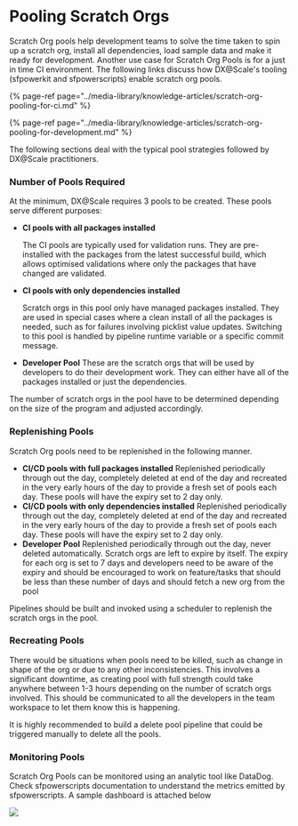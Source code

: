 # Pooling Scratch Orgs

Scratch Org pools help development teams to solve the time taken to spin up a scratch org, install all dependencies, load sample data and make it ready for development.  Another use case for Scratch Org Pools is for a just in time CI environment. The following links discuss how DX@Scale's tooling \(sfpowerkit and sfpowerscripts\) enable scratch org pools.

{% page-ref page="../media-library/knowledge-articles/scratch-org-pooling-for-ci.md" %}

{% page-ref page="../media-library/knowledge-articles/scratch-org-pooling-for-development.md" %}

The following sections deal with the typical pool strategies followed by DX@Scale practitioners.

### Number of Pools Required

At the minimum, DX@Scale requires 3 pools to be created. These pools serve different purposes:

* **CI pools with all packages installed**

  The CI pools are typically used for validation runs. They are pre-installed with the packages from the latest successful build, which allows optimised validations where only the packages that have changed are validated. 

* **CI pools with only dependencies installed**

  Scratch orgs in this pool only have managed packages installed. They are used in special cases where a clean install of all the packages is needed, such as for failures involving picklist value updates. Switching to this pool is handled by pipeline runtime variable or a specific commit message.

* **Developer Pool** These are the scratch orgs that will be used by developers to do their development work. They can either have all of the packages installed or just the dependencies.

The number of scratch orgs in the pool have to be determined depending on the size of the program and adjusted accordingly.

### Replenishing Pools

Scratch Org pools need to be replenished in the following manner.

* **CI/CD pools with full packages installed** Replenished periodically through out the day, completely deleted at end of the day and recreated in the very early hours of the day to provide a fresh set of pools each day. These pools will have the expiry set to 2 day only.
* **CI/CD pools with only dependencies installed** Replenished periodically through out the day, completely deleted at end of the day and recreated in the very early hours of the day to provide a fresh set of pools each day. These pools will have the expiry set to 2 day only.
* **Developer Pool** Replenished periodically through out the day, never deleted automatically. Scratch orgs are left to expire by itself. The expiry for each org is set to 7 days and developers need to be aware of the expiry and should be encouraged to work on feature/tasks that should be less than these number of days and should fetch a new org from the pool

Pipelines should be built and invoked using a scheduler to replenish the scratch orgs in the pool.

### Recreating Pools

There would be situations when pools need to be killed, such as change in shape of the org or due to any other inconsistencies. This involves a significant downtime, as creating pool with full strength could take anywhere between 1-3 hours depending on the number of scratch orgs involved. This should be communicated to all the developers in the team workspace to let them know this is happening.

It is highly recommended to build a delete pool pipeline that could be triggered manually to delete all the pools.

### Monitoring Pools

Scratch Org Pools can be monitored using an analytic tool like DataDog. Check sfpowerscripts documentation to understand the metrics emitted by sfpowerscripts. A sample dashboard is attached below



![](../.gitbook/assets/image%20%2855%29.png)



